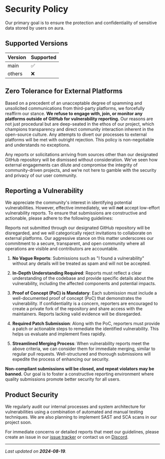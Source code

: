 # Security Policy

Our primary goal is to ensure the protection and confidentiality of sensitive data stored by users on aura.

## Supported Versions

| Version | Supported          |
| ------- | ------------------ |
| main    | :white_check_mark: |
| others  | :x:                |

## Zero Tolerance for External Platforms

Based on a precedent of an unacceptable degree of spamming and unsolicited communications from third-party platforms, we forcefully reaffirm our stance. **We refuse to engage with, join, or monitor any platforms outside of GitHub for vulnerability reporting.** Our reasons are not just procedural but are deep-seated in the ethos of our project, which champions transparency and direct community interaction inherent in the open-source culture. Any attempts to divert our processes to external platforms will be met with outright rejection. This policy is non-negotiable and understands no exceptions.

Any reports or solicitations arriving from sources other than our designated GitHub repository will be dismissed without consideration. We’ve seen how external engagements can dilute and compromise the integrity of community-driven projects, and we’re not here to gamble with the security and privacy of our user community.

## Reporting a Vulnerability

We appreciate the community's interest in identifying potential vulnerabilities. However, effective immediately, we will **not** accept low-effort vulnerability reports. To ensure that submissions are constructive and actionable, please adhere to the following guidelines:

Reports not submitted through our designated GitHub repository will be disregarded, and we will categorically reject invitations to collaborate on external platforms. Our aggressive stance on this matter underscores our commitment to a secure, transparent, and open community where all operations are visible and contributors are accountable.

1. **No Vague Reports**: Submissions such as "I found a vulnerability" without any details will be treated as spam and will not be accepted.

2. **In-Depth Understanding Required**: Reports must reflect a clear understanding of the codebase and provide specific details about the vulnerability, including the affected components and potential impacts.

3. **Proof of Concept (PoC) is Mandatory**: Each submission must include a well-documented proof of concept (PoC) that demonstrates the vulnerability. If confidentiality is a concern, reporters are encouraged to create a private fork of the repository and share access with the maintainers. Reports lacking valid evidence will be disregarded.

4. **Required Patch Submission**: Along with the PoC, reporters must provide a patch or actionable steps to remediate the identified vulnerability. This helps us evaluate and implement fixes rapidly.

5. **Streamlined Merging Process**: When vulnerability reports meet the above criteria, we can consider them for immediate merging, similar to regular pull requests. Well-structured and thorough submissions will expedite the process of enhancing our security.

**Non-compliant submissions will be closed, and repeat violators may be banned.** Our goal is to foster a constructive reporting environment where quality submissions promote better security for all users.

## Product Security

We regularly audit our internal processes and system architecture for vulnerabilities using a combination of automated and manual testing techniques. We are also planning to implement SAST and SCA scans in our project soon.

For immediate concerns or detailed reports that meet our guidelines, please create an issue in our [issue tracker](/aura/aura/issues) or contact us on [Discord](https://discord.gg/aura-ide).

---

_Last updated on **2024-08-19**._
